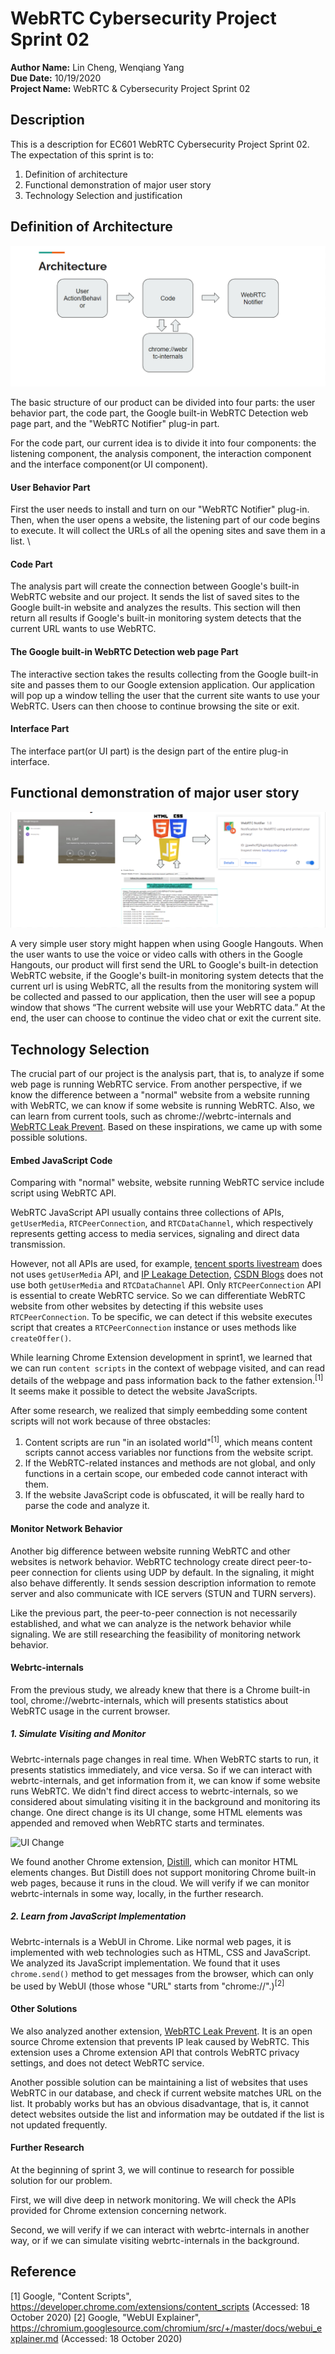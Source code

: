 # WebRTC Cybersecurity Project Sprint 02
**Author Name:** Lin Cheng, Wenqiang Yang\
**Due Date:** 10/19/2020\
**Project Name:** WebRTC & Cybersecurity Project Sprint 02

## Description

This is a description for EC601 WebRTC Cybersecurity Project Sprint 02. The expectation of this sprint is to:
1. Definition of architecture
2. Functional demonstration of major user story
3. Technology Selection and justification


## Definition of Architecture

![Image of architecture](https://github.com/chengl11/WebRTC_Cybersecurity_Project/blob/master/sprint2/images/Architecture.png)

The basic structure of our product can be divided into four parts: the user behavior part, the code part, the Google built-in WebRTC Detection web page part, and the "WebRTC Notifier" plug-in part.

For the code part, our current idea is to divide it into four components: the listening component, the analysis component, the interaction component and the interface component(or UI component).

#### **User Behavior Part**
First the user needs to install and turn on our "WebRTC Notifier" plug-in. 
Then, when the user opens a website, the listening part of our code begins to execute. It will collect the URLs of all the opening sites and save them in a list. \

#### **Code Part**
The analysis part will create the connection between Google's built-in WebRTC website and our project. It sends the list of saved sites to the Google built-in website and analyzes the results. This section will then return all results if Google's built-in monitoring system detects that the current URL wants to use WebRTC. 


#### **The Google built-in WebRTC Detection web page Part**
The interactive section takes the results collecting from the Google built-in site and passes them to our Google extension application. Our application will pop up a window telling the user that the current site wants to use your WebRTC. Users can then choose to continue browsing the site or exit. 


#### **Interface Part**
The interface part(or UI part) is the design part of the entire plug-in interface.


## Functional demonstration of major user story

![Image of architecture](https://github.com/chengl11/WebRTC_Cybersecurity_Project/blob/master/sprint2/images/User-story.png)

A very simple user story might happen when using Google Hangouts. When the user wants to use the voice or video calls with others in the Google Hangouts, our product will first send the URL to Google's built-in detection WebRTC website, if the Google's built-in monitoring system detects that the current url is using WebRTC, all the results from the monitoring system will be collected and passed to our application, then the user will see a popup window that shows “The current website will use your WebRTC data.” At the end, the user can choose to continue the video chat or exit the current site.

## Technology Selection

The crucial part of our project is the analysis part, that is, to analyze if some web page is running WebRTC service. From another perspective, if we know the difference between a "normal" website from a website running with WebRTC, we can know if some website is running WebRTC. Also, we can learn from current tools, such as chrome://webrtc-internals and [WebRTC Leak Prevent](https://github.com/aghorler/WebRTC-Leak-Prevent). Based on these inspirations, we came up with some possible solutions. 

#### Embed JavaScript Code

Comparing with "normal" website, website running WebRTC service include script using WebRTC API.

WebRTC JavaScript API usually contains three collections of APIs, `getUserMedia`, `RTCPeerConnection`, and `RTCDataChannel`, which respectively represents getting access to media services, signaling and direct data transmission. 

However, not all APIs are used, for example, [tencent sports livestream](sports.qq.com) does not uses `getUserMedia` API, and [IP Leakage Detection](ip.voidse.com), [CSDN Blogs](blog.csdn.net) does not use both `getUserMedia` and `RTCDataChannel` API. Only `RTCPeerConnection` API is essential to create WebRTC service. So we can differentiate WebRTC website from other websites by detecting if this website uses `RTCPeerConnection`. To be specific, we can detect if this website executes script that creates a `RTCPeerConnection` instance or uses methods like `createOffer()`.

While learning Chrome Extension development in sprint1, we learned that we can run `content scripts` in the context of webpage visited, and can read details of the webpage and pass information back to the father extension.<sup>[1]</sup> It seems make it possible to detect the website JavaScripts.

After some research, we realized that simply eembedding some content scripts will not work because of three obstacles:
1. Content scripts are run "in an isolated world"<sup>[1]</sup>, which means content scripts cannot access variables nor functions from the website script. 
2. If the WebRTC-related instances and methods are not global, and only functions in a certain scope, our embeded code cannot interact with them.
3. If the website JavaScript code is obfuscated, it will be really hard to parse the code and analyze it.

#### Monitor Network Behavior

Another big difference between website running WebRTC and other websites is network behavior. WebRTC technology create direct peer-to-peer connection for clients using UDP by default. In the signaling, it might also behave differently. It sends session description information to remote server and also communicate with ICE servers (STUN and TURN servers).

Like the previous part, the peer-to-peer connection is not necessarily established, and what we can analyze is the network behavior while signaling. We are still researching the feasibility of monitoring network behavior.

#### Webrtc-internals

From the previous study, we already knew that there is a Chrome built-in tool, chrome://webrtc-internals, which will presents statistics about WebRTC usage in the current browser. 

##### 1. Simulate Visiting and Monitor

Webrtc-internals page changes in real time. When WebRTC starts to run, it presents statistics immediately, and vice versa. So if we can interact with webrtc-internals, and get information from it, we can know if some website runs WebRTC. We didn't find direct access to webrtc-internals, so we considered about simulating visiting it in the background and monitoring its change. One direct change is its UI change, some HTML elements was appended and removed when WebRTC starts and terminates.

![UI Change](https://github.com/chengl11/WebRTC_Cybersecurity_Project/blob/master/sprint2/images/UI-change)

We found another Chrome extension, [Distill](https://distill.io/), which can monitor HTML elements changes. But Distill does not support monitoring Chrome built-in web pages, because it runs in the cloud. We will verify if we can monitor webrtc-internals in some way, locally, in the further research.

##### 2. Learn from JavaScript Implementation

Webrtc-internals is a WebUI in Chrome. Like normal web pages, it is implemented with web technologies such as HTML, CSS and JavaScript. We analyzed its JavaScript implementation. We found that it uses `chrome.send()` method to get messages from the browser, which can only be used by WebUI (those whose "URL" starts from "chrome://".)<sup>[2]</sup>

#### Other Solutions

We also analyzed another extension, [WebRTC Leak Prevent](https://github.com/aghorler/WebRTC-Leak-Prevent). It is an open source Chrome extension that prevents IP leak caused by WebRTC. This extension uses a Chrome extension API that controls WebRTC privacy settings, and does not detect WebRTC service.

Another possible solution can be maintaining a list of websites that uses WebRTC in our database, and check if current website matches URL on the list. It probably works but has an obvious disadvantage, that is, it cannot detect websites outside the list and information may be outdated if the list is not updated frequently.


#### Further Research

At the beginning of sprint 3, we will continue to research for possible solution for our problem. 

First, we will dive deep in network monitoring. We will check the APIs provided for Chrome extension concerning network.

Second, we will verify if we can interact with webrtc-internals in another way, or if we can simulate visiting webrtc-internals in the background. 


## Reference
[1] Google, "Content Scripts", https://developer.chrome.com/extensions/content_scripts (Accessed: 18 October 2020)
[2] Google, "WebUI Explainer", https://chromium.googlesource.com/chromium/src/+/master/docs/webui_explainer.md (Accessed: 18 October 2020)
